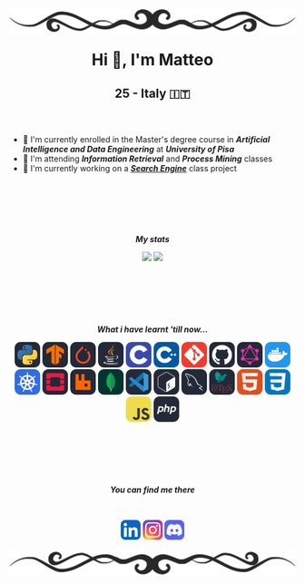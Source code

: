 <!-- TOP BANNER -->
<div>
  <img align="center", src="./banners/HDividerG.png"
  style="margin: -100px 0px -90px 0px">
</div>

<!-- GENERAL INFO -->
<div align="center">

  # Hi 👋, I'm Matteo
  ## 25 - Italy 🇮🇹
</div>


##

<br>
<!-- OTHER INFO -->
<div>

  - 🔭 I'm currently enrolled in the Master's degree course in ***Artificial Intelligence and Data Engineering*** at ***University of Pisa***
  - 🌱 I'm attending ***Information Retrieval*** and ***Process Mining*** classes
  - 🔧 I'm currently working on a [***Search Engine***](https://github.com/gabrielemarino-gm/Search-Engine-MIRCV) class project
</div>

<br>
<br>

##
<br>

<!-- PERSONAL STATISTICS -->
<div>
  <div align="center">

  ***My stats***
  </div>

  <p align="center", href="https://github.com/anuraghazra/github-readme-stats">
    <img height=140, src="https://github-readme-stats.vercel.app/api/top-langs/?username=PatatoBy&layout=compact&theme=dark&size_weight=0.2&count_weight=1">
    <img height=140, src = "https://github-readme-stats.vercel.app/api?username=PatatoBy&show_icons=true&theme=dark">
  </p>
</div>

<br>
<br>
 
##
<br>
<!-- LANGS AND TOOLS -->
<div>
  <div align="center">

  ***What i have learnt 'till now...***
  </div>

  <p align="center">
    <img src="./icons/Python-Dark.svg" width="45">
    <img src="./icons/TensorFlow-Dark.svg" width="45">
    <img src="./icons/PyTorch-Dark.svg" width="45">
    <img src="./icons/Java-Dark.svg" width="45">
    <img src="./icons/C.svg" width="45">
    <img src="./icons/CPP.svg" width="45">
    <img src="./icons/Git.svg" width="45">
    <img src="./icons/Github-Dark.svg" width="45">
    <img src="./icons/GraphQL-Dark.svg" width="45">
    <img src="./icons/Docker.svg" width="45">
    <img src="./icons/Kubernetes.svg" width="45">
    <img src="./icons/OpenStack-Dark.svg" width="45">
    <img src="./icons/RabbitMQ-Dark.svg" width="45">
    <img src="./icons/MongoDB.svg" width="45">
    <img src="./icons/VSCode-Dark.svg" width="45">
    <img src="./icons/Bash-Dark.svg" width="45">
    <img src="./icons/MySQL-Dark.svg" width="45">
    <img src="./icons/LaTeX-Dark.svg" width="45">
    <img src="./icons/HTML.svg" width="45">
    <img src="./icons/CSS.svg" width="45">
    <img src="./icons/JavaScript.svg" width="45">
    <img src="./icons/PHP-Dark.svg" width="45">
  </p>

</div>
<br>
<br>

##
<br>
<!-- MY SOCIAL NETWORKS -->
<div>
  <div align="center">

  ***You can find me there***
  </div>
  <br>

  <p align="center">
  <img href="" src="./icons/LinkedIn.svg" width="35">
  <img href="" src="./icons/Instagram.svg" width="35">
  <img href="" src="./icons/Discord.svg" width="35">
  </p>
</div>
<br>

<!-- BOTTOM BANNER -->

<div>
<img align="center", src="./banners/HDividerGR.png"
style="margin: -100px 0px -90px 0px;">
</div>
